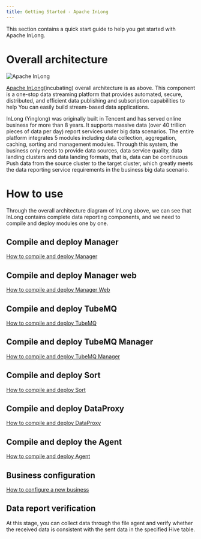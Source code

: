 ```yaml
---
title: Getting Started - Apache InLong
---
```


This section contains a quick start guide to help you get started with Apache InLong.

# Overall architecture
<img src="../../img/inlong_architecture.png" align="center" alt="Apache InLong"/>

[Apache InLong](https://inlong.apache.org)(incubating) overall architecture is as above. This component is a one-stop data streaming platform that provides automated, secure, distributed, and efficient data publishing and subscription capabilities to help You can easily build stream-based data applications.

InLong (Yinglong) was originally built in Tencent and has served online business for more than 8 years. It supports massive data (over 40 trillion pieces of data per day) report services under big data scenarios. The entire platform integrates 5 modules including data collection, aggregation, caching, sorting and management modules. Through this system, the business only needs to provide data sources, data service quality, data landing clusters and data landing formats, that is, data can be continuous Push data from the source cluster to the target cluster, which greatly meets the data reporting service requirements in the business big data scenario.


# How to use
Through the overall architecture diagram of InLong above, we can see that InLong contains complete data reporting components, and we need to compile and deploy modules one by one.

## Compile and deploy Manager
[How to compile and deploy Manager](modules/manager/quick_start.md)

## Compile and deploy Manager web
[How to compile and deploy Manager Web](modules/console/quick_start.md)

## Compile and deploy TubeMQ
[How to compile and deploy TubeMQ](modules/tubemq/quick_start.md)

## Compile and deploy TubeMQ Manager
[How to compile and deploy TubeMQ Manager](modules/tubemq/tubemq-manager/quick_start.md)

## Compile and deploy Sort
[How to compile and deploy Sort](modules/sort/quick_start.md)

## Compile and deploy DataProxy
[How to compile and deploy DataProxy](modules/dataproxy/quick_start.md)

## Compile and deploy the Agent
[How to compile and deploy Agent](modules/agent/quick_start.md)

## Business configuration
[How to configure a new business](modules/manager/user_manual.md)

## Data report verification
At this stage, you can collect data through the file agent and verify whether the received data is consistent with the sent data in the specified Hive table.
